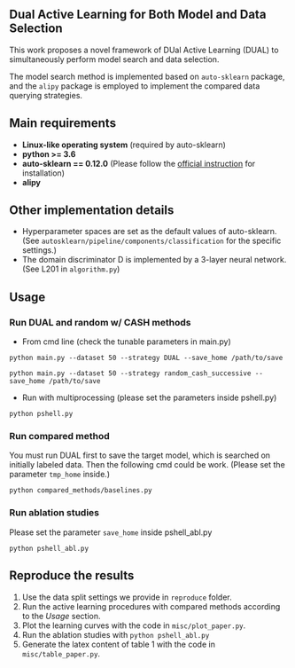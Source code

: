 ## Dual Active Learning for Both Model and Data Selection

This work proposes a novel framework of DUal Active Learning (DUAL) to simultaneously perform model search and data selection.

The model search method is implemented based on `auto-sklearn` package, and the `alipy` package is employed to implement the compared data querying strategies.

## Main requirements

* **Linux-like operating system** (required by auto-sklearn)
* **python >= 3.6**
* **auto-sklearn == 0.12.0** (Please follow the [official instruction](https://automl.github.io/auto-sklearn/master/installation.html) for installation)
* **alipy**

## Other implementation details

* Hyperparameter spaces are set as the default values of auto-sklearn. (See `autosklearn/pipeline/components/classification` for the specific settings.)
* The domain discriminator D is implemented by a 3-layer neural network. (See L201 in `algorithm.py`)

## Usage
### Run DUAL and random w/ CASH methods

* From cmd line (check the tunable parameters in main.py)
```
python main.py --dataset 50 --strategy DUAL --save_home /path/to/save
```
```
python main.py --dataset 50 --strategy random_cash_successive --save_home /path/to/save
```

* Run with multiprocessing (please set the parameters inside pshell.py)

```
python pshell.py
```


### Run compared method

You must run DUAL first to save the target model, which is searched on initially labeled data. Then the following cmd could be work. (Please set the parameter `tmp_home` inside.)

```
python compared_methods/baselines.py
```

### Run ablation studies

Please set the parameter `save_home` inside pshell_abl.py

```
python pshell_abl.py
```

## Reproduce the results

1. Use the data split settings we provide in `reproduce` folder.
2. Run the active learning procedures with compared methods according to the *Usage* section.
3. Plot the learning curves with the code in `misc/plot_paper.py`.
4. Run the ablation studies with `python pshell_abl.py`
5. Generate the latex content of table 1 with the code in `misc/table_paper.py`.


